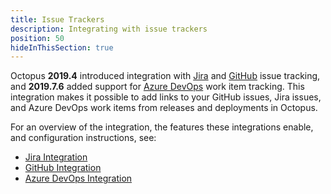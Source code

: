 ```yaml
---
title: Issue Trackers
description: Integrating with issue trackers
position: 50
hideInThisSection: true
---
```


Octopus **2019.4** introduced integration with [Jira](/docs/deployment-process/issue-tracking/jira.md) and [GitHub](/docs/deployment-process/issue-tracking/github.md) issue tracking, and **2019.7.6** added support for [Azure DevOps](/docs/deployment-process/issue-tracking/azure-devops.md) work item tracking. This integration makes it possible to add links to your GitHub issues, Jira issues, and Azure DevOps work items from releases and deployments in Octopus.

For an overview of the integration, the features these integrations enable, and configuration instructions, see:

 - [Jira Integration](/docs/deployment-process/issue-tracking/jira.md)
 - [GitHub Integration](/docs/deployment-process/issue-tracking/github.md)
 - [Azure DevOps Integration](/docs/deployment-process/issue-tracking/azure-devops.md)

